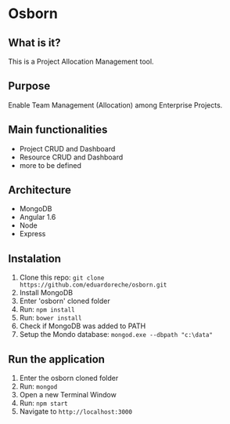# Osborn

## What is it?

This is a Project Allocation Management tool.

## Purpose

Enable Team Management (Allocation) among Enterprise Projects.

## Main functionalities

* Project CRUD and Dashboard
* Resource CRUD and Dashboard
* more to be defined

## Architecture

* MongoDB
* Angular 1.6
* Node
* Express

## Instalation

1. Clone this repo: `git clone https://github.com/eduardoreche/osborn.git`
2. Install MongoDB
3. Enter 'osborn' cloned folder
4. Run: `npm install`
5. Run: `bower install`
6. Check if MongoDB was added to PATH
7. Setup the Mondo database: `mongod.exe --dbpath "c:\data"`

## Run the application

1. Enter the osborn cloned folder
2. Run: `mongod`
3. Open a new Terminal Window
4. Run: `npm start`
5. Navigate to `http://localhost:3000`